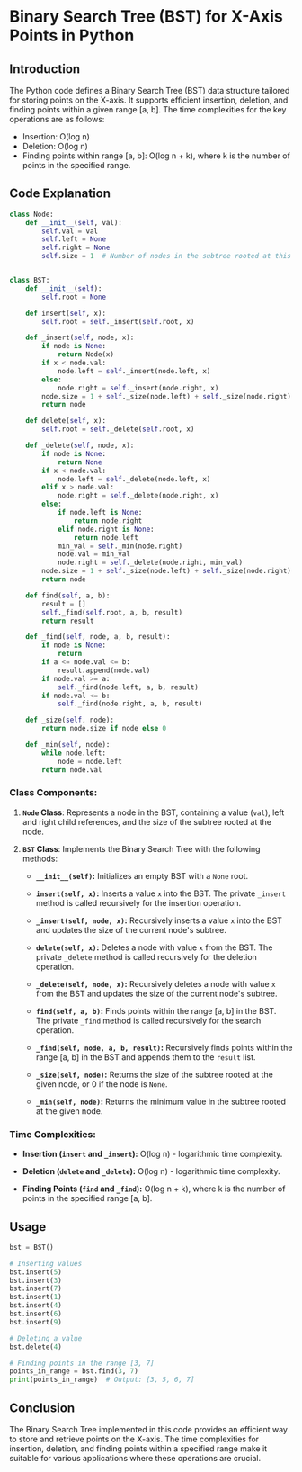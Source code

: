 # Binary Search Tree (BST) for X-Axis Points in Python

## Introduction

The Python code defines a Binary Search Tree (BST) data structure tailored for storing points on the X-axis. It supports efficient insertion, deletion, and finding points within a given range [a, b]. The time complexities for the key operations are as follows:
- Insertion: O(log n)
- Deletion: O(log n)
- Finding points within range [a, b]: O(log n + k), where k is the number of points in the specified range.

## Code Explanation

```python
class Node:
    def __init__(self, val):
        self.val = val
        self.left = None
        self.right = None
        self.size = 1  # Number of nodes in the subtree rooted at this node


class BST:
    def __init__(self):
        self.root = None

    def insert(self, x):
        self.root = self._insert(self.root, x)

    def _insert(self, node, x):
        if node is None:
            return Node(x)
        if x < node.val:
            node.left = self._insert(node.left, x)
        else:
            node.right = self._insert(node.right, x)
        node.size = 1 + self._size(node.left) + self._size(node.right)
        return node

    def delete(self, x):
        self.root = self._delete(self.root, x)

    def _delete(self, node, x):
        if node is None:
            return None
        if x < node.val:
            node.left = self._delete(node.left, x)
        elif x > node.val:
            node.right = self._delete(node.right, x)
        else:
            if node.left is None:
                return node.right
            elif node.right is None:
                return node.left
            min_val = self._min(node.right)
            node.val = min_val
            node.right = self._delete(node.right, min_val)
        node.size = 1 + self._size(node.left) + self._size(node.right)
        return node

    def find(self, a, b):
        result = []
        self._find(self.root, a, b, result)
        return result

    def _find(self, node, a, b, result):
        if node is None:
            return
        if a <= node.val <= b:
            result.append(node.val)
        if node.val >= a:
            self._find(node.left, a, b, result)
        if node.val <= b:
            self._find(node.right, a, b, result)

    def _size(self, node):
        return node.size if node else 0

    def _min(self, node):
        while node.left:
            node = node.left
        return node.val
```

### Class Components:

1. **`Node` Class**: Represents a node in the BST, containing a value (`val`), left and right child references, and the size of the subtree rooted at the node.

2. **`BST` Class**: Implements the Binary Search Tree with the following methods:

    - **`__init__(self)`:** Initializes an empty BST with a `None` root.
    
    - **`insert(self, x)`:** Inserts a value `x` into the BST. The private `_insert` method is called recursively for the insertion operation.
    
    - **`_insert(self, node, x)`:** Recursively inserts a value `x` into the BST and updates the size of the current node's subtree.
    
    - **`delete(self, x)`:** Deletes a node with value `x` from the BST. The private `_delete` method is called recursively for the deletion operation.
    
    - **`_delete(self, node, x)`:** Recursively deletes a node with value `x` from the BST and updates the size of the current node's subtree.
    
    - **`find(self, a, b)`:** Finds points within the range [a, b] in the BST. The private `_find` method is called recursively for the search operation.
    
    - **`_find(self, node, a, b, result)`:** Recursively finds points within the range [a, b] in the BST and appends them to the `result` list.
    
    - **`_size(self, node)`:** Returns the size of the subtree rooted at the given node, or 0 if the node is `None`.
    
    - **`_min(self, node)`:** Returns the minimum value in the subtree rooted at the given node.

### Time Complexities:

- **Insertion (`insert` and `_insert`):** O(log n) - logarithmic time complexity.
  
- **Deletion (`delete` and `_delete`):** O(log n) - logarithmic time complexity.
  
- **Finding Points (`find` and `_find`):** O(log n + k), where k is the number of points in the specified range [a, b].

## Usage

```python
bst = BST()

# Inserting values
bst.insert(5)
bst.insert(3)
bst.insert(7)
bst.insert(1)
bst.insert(4)
bst.insert(6)
bst.insert(9)

# Deleting a value
bst.delete(4)

# Finding points in the range [3, 7]
points_in_range = bst.find(3, 7)
print(points_in_range)  # Output: [3, 5, 6, 7]
```

## Conclusion

The Binary Search Tree implemented in this code provides an efficient way to store and retrieve points on the X-axis. The time complexities for insertion, deletion, and finding points within a specified range make it suitable for various applications where these operations are crucial.

